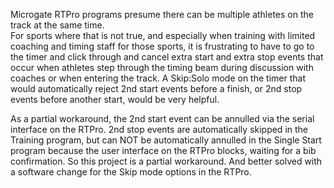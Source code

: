 Microgate RTPro programs presume there can be multiple athletes on the track at the same time.  
For sports where that is not true, and especially when training with limited coaching and timing staff for those sports, 
it is frustrating to have to go to the timer and click through and cancel extra start and extra stop events that occur 
when athletes step through the timing beam during discussion with coaches or when entering the track.  A Skip:Solo
mode on the timer that would automatically reject 2nd start events before a finish, or 2nd stop events before another start,
would be very helpful.  

As a partial workaround, the 2nd start event can be annulled via the serial interface on the RTPro.
2nd stop events are automatically skipped in the Training program, but can NOT be automatically annulled
in the Single Start program because the user interface on the RTPro blocks, waiting for a bib confirmation.
So this project is a partial workaround.  And better solved with a software change for the Skip mode options in the RTPro.
